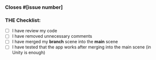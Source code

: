 ### Closes #[issue number]

### THE Checklist:
- [ ] I have review my code
- [ ] I have removed unnecessary comments
- [ ] I have merged my **branch** scene into the **main** scene
- [ ] I have tested that the app works after merging into the main scene (in Unity is enough)
